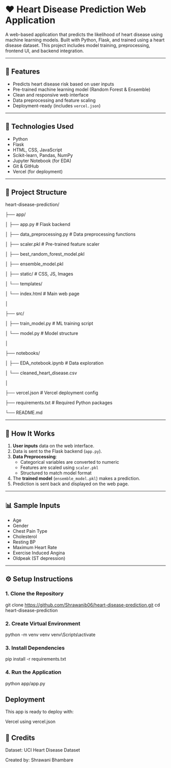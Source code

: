 # ❤️ Heart Disease Prediction Web Application

A web-based application that predicts the likelihood of heart disease using machine learning models. Built with Python, Flask, and trained using a heart disease dataset. This project includes model training, preprocessing, frontend UI, and backend integration.

---

## 🚀 Features

- Predicts heart disease risk based on user inputs
- Pre-trained machine learning model (Random Forest & Ensemble)
- Clean and responsive web interface
- Data preprocessing and feature scaling
- Deployment-ready (includes `vercel.json`)

---

## 🧠 Technologies Used

- Python
- Flask
- HTML, CSS, JavaScript
- Scikit-learn, Pandas, NumPy
- Jupyter Notebook (for EDA)
- Git & GitHub
- Vercel (for deployment)

---

## 📂 Project Structure

heart-disease-prediction/

├── app/

│ ├── app.py # Flask backend

│ ├── data_preprocessing.py # Data preprocessing functions

│ ├── scaler.pkl # Pre-trained feature scaler

│ ├── best_random_forest_model.pkl

│ ├── ensemble_model.pkl

│ ├── static/ # CSS, JS, Images

│ └── templates/

│ └── index.html # Main web page

│

├── src/

│ ├── train_model.py # ML training script

│ └── model.py # Model structure

│

├── notebooks/

│ ├── EDA_notebook.ipynb # Data exploration

│ └── cleaned_heart_disease.csv

│

├── vercel.json # Vercel deployment config

├── requirements.txt # Required Python packages

└── README.md


---

## 🧪 How It Works

1. **User inputs** data on the web interface.
2. Data is sent to the Flask backend (`app.py`).
3. **Data Preprocessing**:
   - Categorical variables are converted to numeric
   - Features are scaled using `scaler.pkl`
   - Structured to match model format
4. The **trained model** (`ensemble_model.pkl`) makes a prediction.
5. Prediction is sent back and displayed on the web page.

---

## 📊 Sample Inputs

- Age
- Gender
- Chest Pain Type
- Cholesterol
- Resting BP
- Maximum Heart Rate
- Exercise Induced Angina
- Oldpeak (ST depression)

---

## ⚙️ Setup Instructions

### 1. Clone the Repository

git clone https://github.com/Shrawanib06/heart-disease-prediction.git
cd heart-disease-prediction

### 2. Create Virtual Environment

python -m venv venv
venv\Scripts\activate

### 3. Install Dependencies

pip install -r requirements.txt

### 4. Run the Application

python app/app.py

## Deployment

This app is ready to deploy with:

Vercel using vercel.json

## 📌 Credits
Dataset: UCI Heart Disease Dataset

Created by: Shrawani Bhambare
